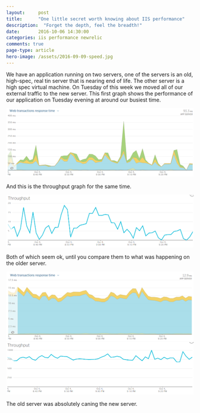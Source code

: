 ```yaml
---
layout: 	post
title:  	"One little secret worth knowing about IIS performance"
description:  "Forget the depth, feel the breadth!"
date:   	2016-10-06 14:30:00
categories: iis performance newrelic
comments: true
page-type: article
hero-image: /assets/2016-09-09-speed.jpg
---
```

We have an application running on two servers, one of the servers is an old, high-spec, real tin server that is nearing end of life. The other server is a high spec virtual machine. On Tuesday of this week we moved all of our external traffic to the new server. This first graph shows the performance of our application on Tuesday evening at around our busiest time.

![](/assets/2016-10-06-perf-new-tues.PNG)

And this is the throughput graph for the same time.

![](/assets/2016-10-06-tp-new-tues.PNG)

Both of which seem ok, until you compare them to what was happening on the older server.

![](/assets/2016-10-06-perf-old-tues.PNG)
![](/assets/2016-10-06-tp-old-tues.PNG)

The old server was absolutely caning the new server.
